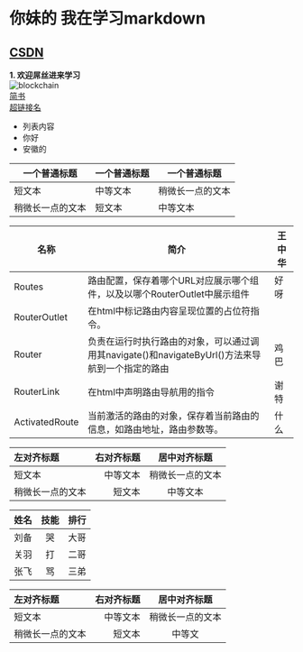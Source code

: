 # 你妹的  我在学习markdown
## [CSDN](http://www.baidu.com)
**1. 欢迎屌丝进来学习**  
![blockchain](https://ss0.bdstatic.com/70cFvHSh_Q1YnxGkpoWK1HF6hhy/it/u=702257389,1274025419&fm=27&gp=0.jpg "区块链")  
[简书](http://jianshu.com)  
<a href="http://jianshu.com" target="_blank">超链接名</a>  

* 列表内容  
 * 你好  
 * 安徽的  
 
| 一个普通标题 | 一个普通标题 | 一个普通标题 |  
| ------ | ------ | ------ |  
| 短文本 | 中等文本 | 稍微长一点的文本 |  
| 稍微长一点的文本 | 短文本 | 中等文本 |  

| 名称 | 简介 | 王中华 |
|------|------|------|
| Routes | 路由配置，保存着哪个URL对应展示哪个组件，以及以哪个RouterOutlet中展示组件 | 好呀 |
| RouterOutlet | 在html中标记路由内容呈现位置的占位符指令。 |
| Router | 负责在运行时执行路由的对象，可以通过调用其navigate()和navigateByUrl()方法来导航到一个指定的路由 | 鸡巴 |
| RouterLink | 在html中声明路由导航用的指令 |谢特|
| ActivatedRoute | 当前激活的路由的对象，保存着当前路由的信息，如路由地址，路由参数等。 | 什么 |

| 左对齐标题 | 右对齐标题 | 居中对齐标题 |
| :------| ------: | :------: |
| 短文本 | 中等文本 | 稍微长一点的文本 |
| 稍微长一点的文本 | 短文本 | 中等文本 |


姓名|技能|排行
--|:-------:|--:
刘备|哭|大哥
关羽|打|二哥
张飞|骂|三弟  

|左对齐标题|右对齐标题|居中对齐标题|
|:-|-:|:-:|
|短文本|中等文本|稍微长一点的文本|
|稍微长一点的文本|短文本|中等文|

